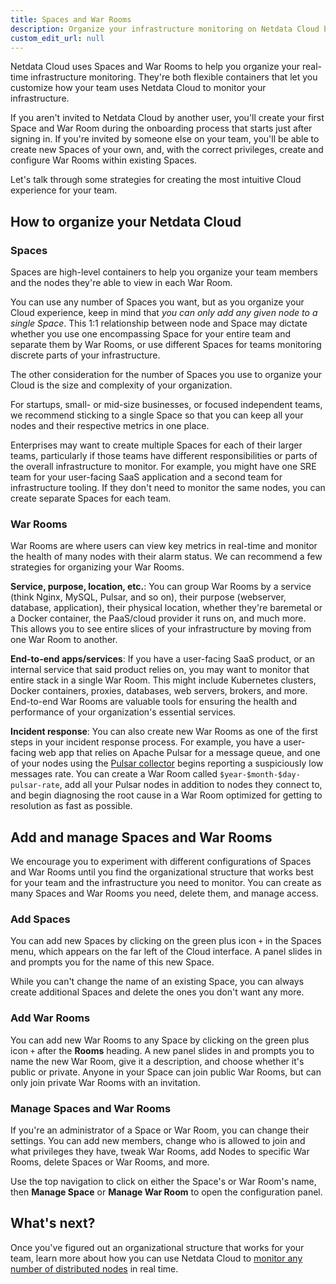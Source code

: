 ```yaml
---
title: Spaces and War Rooms
description: Organize your infrastructure monitoring on Netdata Cloud by creating Spaces and War Rooms, then grouping your Agent-monitored nodes.
custom_edit_url: null
---
```


Netdata Cloud uses Spaces and War Rooms to help you organize your real-time infrastructure monitoring. They're both
flexible containers that let you customize how your team uses Netdata Cloud to monitor your infrastructure.

If you aren't invited to Netdata Cloud by another user, you'll create your first Space and War Room during the
onboarding process that starts just after signing in. If you're invited by someone else on your team, you'll be able to
create new Spaces of your own, and, with the correct privileges, create and configure War Rooms within existing Spaces.

Let's talk through some strategies for creating the most intuitive Cloud experience for your team.

## How to organize your Netdata Cloud

### Spaces

Spaces are high-level containers to help you organize your team members and the nodes they're able to view in each
War Room.

You can use any number of Spaces you want, but as you organize your Cloud experience, keep in mind that _you can only
add any given node to a single Space_. This 1:1 relationship between node and Space may dictate whether you use one
encompassing Space for your entire team and separate them by War Rooms, or use different Spaces for teams monitoring
discrete parts of your infrastructure.

The other consideration for the number of Spaces you use to organize your Cloud is the size and complexity of your
organization.

For startups, small- or mid-size businesses, or focused independent teams, we recommend sticking to a single Space so
that you can keep all your nodes and their respective metrics in one place.

Enterprises may want to create multiple Spaces for each of their larger teams, particularly if those teams have
different responsibilities or parts of the overall infrastructure to monitor. For example, you might have one SRE team
for your user-facing SaaS application and a second team for infrastructure tooling. If they don't need to monitor the
same nodes, you can create separate Spaces for each team.

### War Rooms

War Rooms are where users can view key metrics in real-time and monitor the health of many nodes with their alarm
status. We can recommend a few strategies for organizing your War Rooms.

**Service, purpose, location, etc.**: You can group War Rooms by a service (think Nginx, MySQL, Pulsar, and so on),
their purpose (webserver, database, application), their physical location, whether they're baremetal or a Docker
container, the PaaS/cloud provider it runs on, and much more. This allows you to see entire slices of your
infrastructure by moving from one War Room to another.

**End-to-end apps/services**: If you have a user-facing SaaS product, or an internal service that said product relies
on, you may want to monitor that entire stack in a single War Room. This might include Kubernetes clusters, Docker
containers, proxies, databases, web servers, brokers, and more. End-to-end War Rooms are valuable tools for ensuring the
health and performance of your organization's essential services.

**Incident response**: You can also create new War Rooms as one of the first steps in your incident response process.
For example, you have a user-facing web app that relies on Apache Pulsar for a message queue, and one of your nodes
using the [Pulsar collector](/docs/agent/collectors/go.d.plugin/modules/pulsar) begins reporting a suspiciously low
messages rate. You can create a War Room called `$year-$month-$day-pulsar-rate`, add all your Pulsar nodes in addition
to nodes they connect to, and begin diagnosing the root cause in a War Room optimized for getting to resolution as fast
as possible.

## Add and manage Spaces and War Rooms

We encourage you to experiment with different configurations of Spaces and War Rooms until you find the organizational
structure that works best for your team and the infrastructure you need to monitor. You can create as many Spaces and
War Rooms you need, delete them, and manage access.

### Add Spaces

You can add new Spaces by clicking on the green plus icon `+` in the Spaces menu, which appears on the far left of the
Cloud interface. A panel slides in and prompts you for the name of this new Space.

While you can't change the name of an existing Space, you can always create additional Spaces and delete the ones you
don't want any more.

### Add War Rooms

You can add new War Rooms to any Space by clicking on the green plus icon `+` after the **Rooms** heading. A new panel
slides in and prompts you to name the new War Room, give it a description, and choose whether it's public or private.
Anyone in your Space can join public War Rooms, but can only join private War Rooms with an invitation.

### Manage Spaces and War Rooms

If you're an administrator of a Space or War Room, you can change their settings. You can add new members, change who is
allowed to join and what privileges they have, tweak War Rooms, add Nodes to specific War Rooms, delete Spaces or War
Rooms, and more.

Use the top navigation to click on either the Space's or War Room's name, then **Manage Space** or **Manage War Room**
to open the configuration panel.

## What's next?

Once you've figured out an organizational structure that works for your team, learn more about how you can use Netdata
Cloud to [monitor any number of distributed nodes](/docs/cloud/monitor) in real time.
